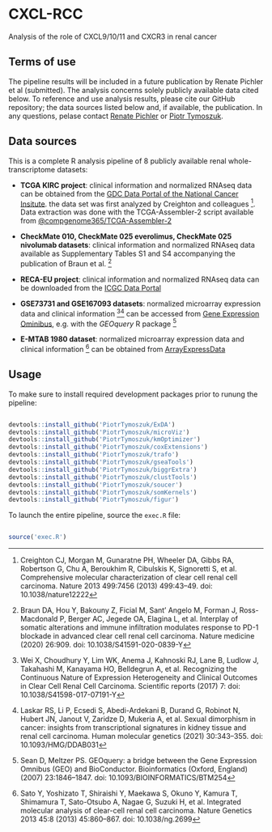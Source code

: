 # CXCL-RCC
Analysis of the role of CXCL9/10/11 and CXCR3 in renal cancer 

## Terms of use

The pipeline results will be included in a future publication by Renate Pichler et al (submitted). The analysis concerns solely publicly available data cited below. To reference and use analysis results, please cite our GitHub repository; the data sources listed below and, if available, the publication. In any questions, pelase contact [Renate Pichler](mailto:renate.pichler@i-med.ac.at) or [Piotr Tymoszuk](mailto:piotr.s.tymoszuk@gmail.com).

## Data sources

This is a complete R analysis pipeline of 8 publicly available renal whole-transcriptome datasets:

* __TCGA KIRC project__: clinical information and normalized RNAseq data can be obtained from the [GDC Data Portal of the National Cancer Insitute](https://portal.gdc.cancer.gov/). the data set was first analyzed by Creighton and colleagues [^1]. Data extraction was done with the TCGA-Assembler-2 script available from [@compgenome365/TCGA-Assembler-2](https://github.com/compgenome365/TCGA-Assembler-2/tree/master/TCGA-Assembler)

* __CheckMate 010, CheckMate 025 everolimus, CheckMate 025 nivolumab datasets__: clinical information and normalized RNAseq data available as Supplementary Tables S1 and S4 accompanying the publication of Braun et al. [^2]

* __RECA-EU project__: clinical information and normalized RNAseq data can be downloaded from the [ICGC Data Portal](https://dcc.icgc.org/projects/RECA-EU)

* __GSE73731 and GSE167093 datasets__: normalized microarray expression data and clinical information [^3][^4] can be accessed from [Gene Expression Ominibus](https://www.ncbi.nlm.nih.gov/geo/), e.g. with the _GEOquery_ R package [^5]

* __E-MTAB 1980 dataset__: normalized microarray expression data and clinical information [^6] can be obtained from [ArrayExpressData](https://www.ebi.ac.uk/biostudies/arrayexpress/studies/E-MTAB-1980)

## Usage

To make sure to install required development packages prior to runung the pipeline:

```r

devtools::install_github('PiotrTymoszuk/ExDA')
devtools::install_github('PiotrTymoszuk/microViz')
devtools::install_github('PiotrTymoszuk/kmOptimizer')
devtools::install_github('PiotrTymoszuk/coxExtensions')
devtools::install_github('PiotrTymoszuk/trafo')
devtools::install_github('PiotrTymoszuk/gseaTools')
devtools::install_github('PiotrTymoszuk/biggrExtra')
devtools::install_github('PiotrTymoszuk/clustTools')
devtools::install_github('PiotrTymoszuk/soucer')
devtools::install_github('PiotrTymoszuk/somKernels')
devtools::install_github('PiotrTymoszuk/figur')

```
To launch the entire pipeline, source the `exec.R` file:

```r

source('exec.R')

```

[^1]: Creighton CJ, Morgan M, Gunaratne PH, Wheeler DA, Gibbs RA, Robertson G, Chu A, Beroukhim R, Cibulskis K, Signoretti S, et al. Comprehensive molecular characterization of clear cell renal cell carcinoma. Nature 2013 499:7456 (2013) 499:43–49. doi: 10.1038/nature12222

[^2]: Braun DA, Hou Y, Bakouny Z, Ficial M, Sant’ Angelo M, Forman J, Ross-Macdonald P, Berger AC, Jegede OA, Elagina L, et al. Interplay of somatic alterations and immune infiltration modulates response to PD-1 blockade in advanced clear cell renal cell carcinoma. Nature medicine (2020) 26:909. doi: 10.1038/S41591-020-0839-Y

[^3]: Wei X, Choudhury Y, Lim WK, Anema J, Kahnoski RJ, Lane B, Ludlow J, Takahashi M, Kanayama HO, Belldegrun A, et al. Recognizing the Continuous Nature of Expression Heterogeneity and Clinical Outcomes in Clear Cell Renal Cell Carcinoma. Scientific reports (2017) 7: doi: 10.1038/S41598-017-07191-Y

[^4]: Laskar RS, Li P, Ecsedi S, Abedi-Ardekani B, Durand G, Robinot N, Hubert JN, Janout V, Zaridze D, Mukeria A, et al. Sexual dimorphism in cancer: insights from transcriptional signatures in kidney tissue and renal cell carcinoma. Human molecular genetics (2021) 30:343–355. doi: 10.1093/HMG/DDAB031

[^5]: Sean D, Meltzer PS. GEOquery: a bridge between the Gene Expression Omnibus (GEO) and BioConductor. Bioinformatics (Oxford, England) (2007) 23:1846–1847. doi: 10.1093/BIOINFORMATICS/BTM254

[^6]: Sato Y, Yoshizato T, Shiraishi Y, Maekawa S, Okuno Y, Kamura T, Shimamura T, Sato-Otsubo A, Nagae G, Suzuki H, et al. Integrated molecular analysis of clear-cell renal cell carcinoma. Nature Genetics 2013 45:8 (2013) 45:860–867. doi: 10.1038/ng.2699
